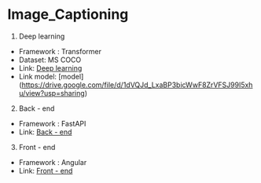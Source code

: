 # Image_Captioning

1. Deep learning
- Framework : Transformer
- Dataset: MS COCO
- Link: [Deep learning](https://github.com/Bao-Thanh/Image_Captioning/tree/main/DL/Image%20Captioning%20Transformer%20-%20COCO)
- Link model: [model] (https://drive.google.com/file/d/1dVQJd_LxaBP3bicWwF8ZrVFSJ99I5xhu/view?usp=sharing)

2. Back - end
- Framework : FastAPI
- Link: [Back - end](https://github.com/Bao-Thanh/Image_Captioning/tree/main/BE/Image%20Captioning%20BE%20-%20FastAPI)

3. Front - end
- Framework : Angular
- Link: [Front - end](https://github.com/Bao-Thanh/Image_Captioning/tree/main/FE/Image%20Captioning%20FE%20-%20Angular)
